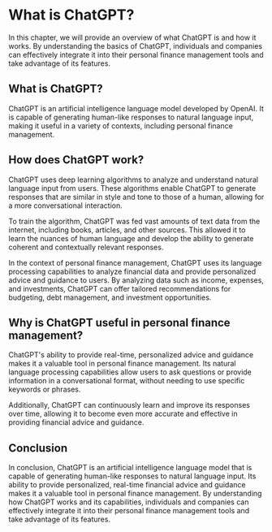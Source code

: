 What is ChatGPT?
==================================================

In this chapter, we will provide an overview of what ChatGPT is and how it works. By understanding the basics of ChatGPT, individuals and companies can effectively integrate it into their personal finance management tools and take advantage of its features.

What is ChatGPT?
----------------

ChatGPT is an artificial intelligence language model developed by OpenAI. It is capable of generating human-like responses to natural language input, making it useful in a variety of contexts, including personal finance management.

How does ChatGPT work?
----------------------

ChatGPT uses deep learning algorithms to analyze and understand natural language input from users. These algorithms enable ChatGPT to generate responses that are similar in style and tone to those of a human, allowing for a more conversational interaction.

To train the algorithm, ChatGPT was fed vast amounts of text data from the internet, including books, articles, and other sources. This allowed it to learn the nuances of human language and develop the ability to generate coherent and contextually relevant responses.

In the context of personal finance management, ChatGPT uses its language processing capabilities to analyze financial data and provide personalized advice and guidance to users. By analyzing data such as income, expenses, and investments, ChatGPT can offer tailored recommendations for budgeting, debt management, and investment opportunities.

Why is ChatGPT useful in personal finance management?
-----------------------------------------------------

ChatGPT's ability to provide real-time, personalized advice and guidance makes it a valuable tool in personal finance management. Its natural language processing capabilities allow users to ask questions or provide information in a conversational format, without needing to use specific keywords or phrases.

Additionally, ChatGPT can continuously learn and improve its responses over time, allowing it to become even more accurate and effective in providing financial advice and guidance.

Conclusion
----------

In conclusion, ChatGPT is an artificial intelligence language model that is capable of generating human-like responses to natural language input. Its ability to provide personalized, real-time financial advice and guidance makes it a valuable tool in personal finance management. By understanding how ChatGPT works and its capabilities, individuals and companies can effectively integrate it into their personal finance management tools and take advantage of its features.
